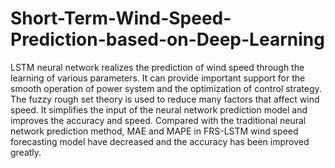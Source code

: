 # Short-Term-Wind-Speed-Prediction-based-on-Deep-Learning
LSTM neural network realizes the prediction of wind speed through the learning of various parameters. It can provide important support for the smooth operation of power system and the optimization of control strategy. The fuzzy rough set theory is used to reduce many factors that affect wind speed. It simplifies the input of the neural network prediction model and improves the accuracy and speed. Compared with the traditional neural network prediction method, MAE and MAPE in FRS-LSTM wind speed forecasting model have decreased and the accuracy has been improved greatly.
